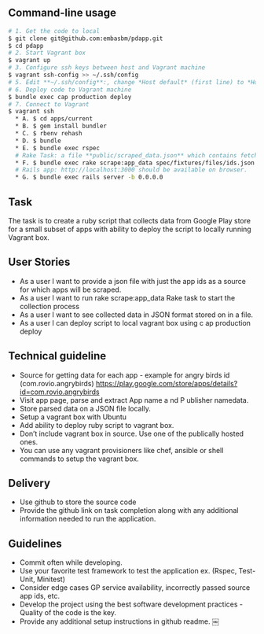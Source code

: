## Command-line usage

``` sh
# 1. Get the code to local
$ git clone git@github.com:embasbm/pdapp.git
$ cd pdapp
# 2. Start Vagrant box
$ vagrant up
# 3. Configure ssh keys between host and Vagrant machine
$ vagrant ssh-config >> ~/.ssh/config
# 5. Edit **~/.ssh/config**:, change *Host default* (first line) to *Host vagrant*
# 6. Deploy code to Vagrant machine
$ bundle exec cap production deploy
# 7. Connect to Vagrant
$ vagrant ssh
  * A. $ cd apps/current
  * B. $ gem install bundler
  * C. $ rbenv rehash
  * D. $ bundle
  * E. $ bundle exec rspec
  # Rake Task: a file **public/scraped_data.json** which contains fetched data about apps.
  * F. $ bundle exec rake scrape:app_data spec/fixtures/files/ids.json
  # Rails app: http://localhost:3000 should be available on browser.
  * G. $ bundle exec rails server -b 0.0.0.0
```

## Task
The task is to create a ruby script that collects data from Google Play store for a small subset of apps with ability to deploy the script to locally running Vagrant box.

## User Stories
* As a user I want to provide a json file with just the app ids as a source for which apps will be scraped.
* As a user I want to run ​rake scrape:app_data​ Rake task to start the collection process
* As a user I want to see collected data in JSON format stored on in a file.
* As a user I can deploy script to local vagrant box using c​ ap production deploy

## Technical guideline
* Source for getting data for each app - example for angry birds id (com.rovio.angrybirds) https://play.google.com/store/apps/details?id=com.rovio.angrybirds
* Visit app page, parse and extract ​App name a​ nd P​ ublisher name​ data.
* Store parsed data on a JSON file locally.
* Setup a vagrant box with Ubuntu
* Add ability to deploy ruby script to vagrant box.
* Don’t include vagrant box in source. Use one of the publically hosted ones.
* You can use any vagrant provisioners like chef, ansible or shell commands to setup the vagrant box.

## Delivery
* Use github to store the source code
* Provide the github link on task completion along with any additional information needed to run the application.

## Guidelines
* Commit often while developing.
* Use your favorite test framework to test the application ex. (Rspec, Test-Unit, Minitest)
* Consider edge cases GP service availability, incorrectly passed source app ids, etc.
* Develop the project using the best software development practices - Quality of the code is the key.
* Provide any additional setup instructions in github readme.
￼
